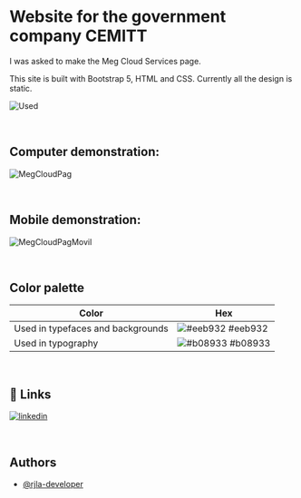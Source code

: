 # Website for the government company CEMITT

I was asked to make the Meg Cloud Services page. </br>
 
This site is built with Bootstrap 5, HTML and CSS. Currently all the design is static. </br>

![Used](https://user-images.githubusercontent.com/83847147/235205981-ec7e3be3-ddc9-4ed9-90a1-c6784285f43b.svg)

</br>

## Computer demonstration:
![MegCloudPag](https://user-images.githubusercontent.com/83847147/235180772-04815ec8-a3a5-4c03-8963-00b2a425a1fb.gif)

</br>

## Mobile demonstration: 
![MegCloudPagMovil](https://user-images.githubusercontent.com/83847147/235197076-54365d7d-c335-4a83-98c1-233b44696e89.gif)

</br>


## Color palette

| Color             | Hex                                                                |
| ----------------- | ------------------------------------------------------------------ |
| Used in typefaces and backgrounds | ![#eeb932](https://via.placeholder.com/10/eeb932?text=+) #eeb932 |
| Used in typography | ![#b08933](https://via.placeholder.com/10/b08933?text=+) #b08933 |

</br>

## 🔗 Links

[![linkedin](https://img.shields.io/badge/linkedin-0A66C2?style=for-the-badge&logo=linkedin&logoColor=white)](https://www.linkedin.com/in/rjla-developer/)

</br>

## Authors

- [@rjla-developer](https://www.github.com/rjla-developer)

